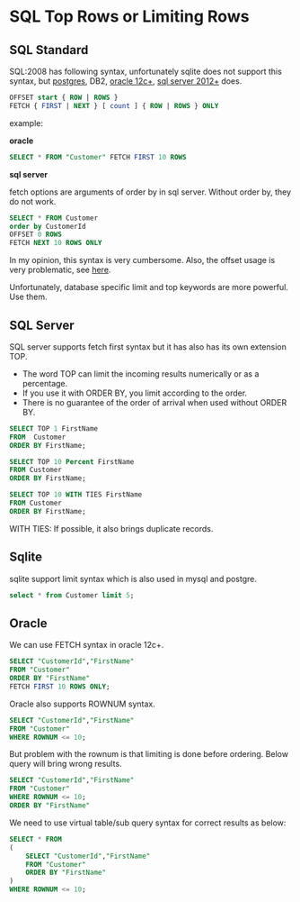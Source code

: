 # SQL Top Rows or Limiting Rows

## SQL Standard

SQL:2008 has following syntax, unfortunately sqlite does not support this syntax, but [postgres](https://www.postgresql.org/docs/9.6/sql-select.html#SQL-LIMIT), DB2, [oracle 12c+](https://blogs.oracle.com/sql/post/how-to-select-the-top-n-rows-per-group-with-sql-in-oracle-database), [sql server 2012+](https://learn.microsoft.com/en-us/previous-versions/sql/sql-server-2012/ms188385(v=sql.110)) does.


``` sql
OFFSET start { ROW | ROWS }
FETCH { FIRST | NEXT } [ count ] { ROW | ROWS } ONLY
```


example:

**oracle**

``` sql
SELECT * FROM "Customer" FETCH FIRST 10 ROWS
```

**sql server**

fetch options are arguments of order by in sql server.
Without order by, they do not work.

``` sql
SELECT * FROM Customer 
order by CustomerId 
OFFSET 0 ROWS
FETCH NEXT 10 ROWS ONLY
```

In my opinion, this syntax is very cumbersome.
Also, the offset usage is very problematic, see [here](https://use-the-index-luke.com/no-offset).

Unfortunately, database specific limit and top keywords are more powerful.
Use them.


## SQL Server

SQL server supports fetch first syntax but it has also has its own extension TOP.

- The word TOP can limit the incoming results numerically or as a percentage.
- If you use it with ORDER BY, you limit according to the order.
- There is no guarantee of the order of arrival when used without ORDER BY.


``` sql
SELECT TOP 1 FirstName 
FROM  Customer 
ORDER BY FirstName;
```

``` sql
SELECT TOP 10 Percent FirstName 
FROM Customer 
ORDER BY FirstName;
```


``` sql
SELECT TOP 10 WITH TIES FirstName 
FROM Customer
ORDER BY FirstName;
```

WITH TIES: If possible, it also brings duplicate records.


## Sqlite

sqlite support limit syntax which is also used in mysql and postgre.

``` sql
select * from Customer limit 5; 
```


## Oracle

We can use FETCH syntax in oracle 12c+.

``` sql
SELECT "CustomerId","FirstName"
FROM "Customer"
ORDER BY "FirstName"
FETCH FIRST 10 ROWS ONLY; 
```

Oracle also supports ROWNUM syntax.

```sql
SELECT "CustomerId","FirstName"
FROM "Customer"
WHERE ROWNUM <= 10;
```

But problem with the rownum is that limiting is done before ordering.
Below query will bring wrong results.

```sql
SELECT "CustomerId","FirstName"
FROM "Customer"
WHERE ROWNUM <= 10;
ORDER BY "FirstName"
```

We need to use virtual table/sub query syntax for correct results as below:

```sql
SELECT * FROM 
(
	SELECT "CustomerId","FirstName"
	FROM "Customer"
	ORDER BY "FirstName"
)
WHERE ROWNUM <= 10;
```
